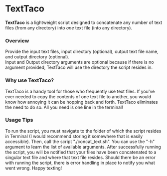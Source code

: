 # TextTaco
**TextTaco** is a lightweight script designed to concatenate any number of text files (from any directory) into _one_ text file (into any directory).

### Overview
Provide the input text files, input directory (optional), output text file name, and output directory (optional). <br/>
Input and Output directory arguments are optional because if there is no argument provided, TextTaco will use the directory the script resides in.

### Why use TextTaco?
TextTaco is a handy tool for those who frequently use text files. If you've ever needed to copy the contents of one text file to another, you would know how annoying it can be hopping back and forth. TextTaco eliminates the need to do so. All you need is one line in the terminal!

### Usage Tips
To run the script, you must navigate to the folder of which the script resides in Terminal (I would recommend storing it somewhere that is easily accessible). Then, call the script "./concat_text.sh". You can use the "-h" argument to learn the list of available arguments. After successfully running the script, you will be notified that your files have been concatenated to a singular text file and where that text file resides. Should there be an error with running the script, there is error handling in place to notify you what went wrong. Happy texting!
